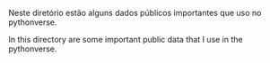 Neste diretório estão alguns dados públicos importantes que uso no pythonverse.<br>

In this directory are some important public data that I use in the pythonverse.<br>
